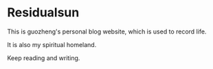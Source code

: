 # Residualsun

This is guozheng's personal blog website, which is used to record life.

It is also my spiritual homeland.

Keep reading and writing.
